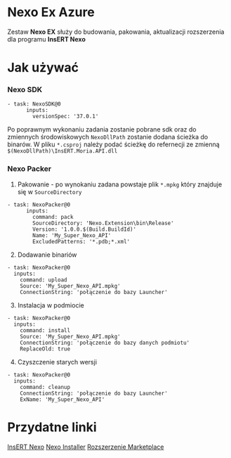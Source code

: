 # Nexo Ex Azure

Zestaw **Nexo EX** służy do budowania, pakowania, aktualizacji rozszerzenia dla programu **InsERT Nexo**

# Jak używać
### Nexo SDK
```
- task: NexoSDK@0
      inputs:
        versionSpec: '37.0.1'
```

Po poprawnym wykonaniu zadania zostanie pobrane sdk oraz do zmiennych środowiskowych `NexoDllPath` zostanie dodana ścieżka do binarów. W pliku `*.csproj` należy podać ścieżkę do refernecji ze zmienną `$(NexoDllPath)\InsERT.Moria.API.dll`
### Nexo Packer
1. Pakowanie - po wynokaniu zadana powstaje plik `*.mpkg` który znajduje się w `SourceDirectory`
```
- task: NexoPacker@0
      inputs:
        command: pack
        SourceDirectory: 'Nexo.Extension\bin\Release'
        Version: '1.0.0.$(Build.BuildId)'
        Name: 'My_Super_Nexo_API'
        ExcludedPatterns: '*.pdb;*.xml'
```
2. Dodawanie binariów
```
- task: NexoPacker@0
  inputs:
    command: upload
    Source: 'My_Super_Nexo_API.mpkg'
    ConnectionString: 'połączenie do bazy Launcher'
```
3. Instalacja w podmiocie
```
- task: NexoPacker@0
  inputs:
    command: install
    Source: 'My_Super_Nexo_API.mpkg'
    ConnectionString: 'połączenie do bazy danych podmiotu'
    ReplaceOld: true
```
4. Czyszczenie starych wersji
```
- task: NexoPacker@0
  inputs:
    command: cleanup
    ConnectionString: 'połączenie do bazy Launcher'
    ExName: 'My_Super_Nexo_API'
```
# Przydatne linki
[InsERT Nexo](https://www.insert.com.pl/przejdz_na_insert_nexo.html)
[Nexo Installer](https://github.com/mateo942/NexoInstaller)
[Rozszerzenie Marketplace](https://marketplace.visualstudio.com/items?itemName=PiatekDev.nexo-ex-azure)

